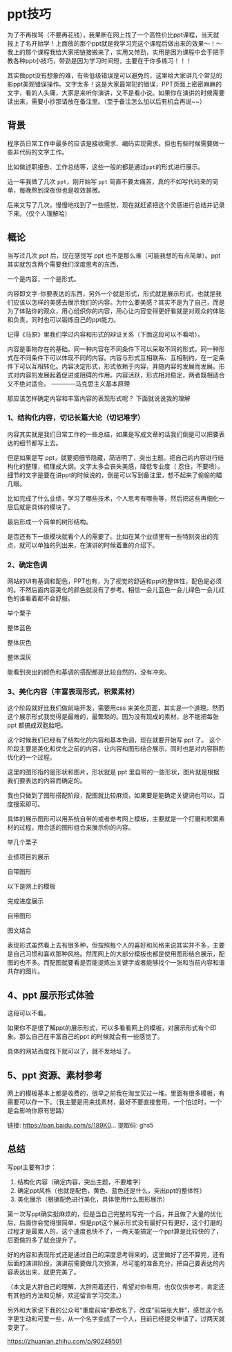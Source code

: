 # ppt技巧

为了不再挨骂（不要再花钱），我果断在网上找了一个高性价比ppt课程，当天就报上了名开始学！上面放的那个ppt就是我学习完这个课程后做出来的效果～！～我上的那个课程我给大家把链接搬来了，实用又带劲，实用是因为课程中会手把手教各种ppt小技巧，带劲是因为学习时间短，主要在于你多练习！！！


其实做ppt没有想象的难，有些低级错误是可以避免的，这里给大家讲几个常见的影ppt美观错误操作。文字太多！这是大家最常犯的错误，PPT页面上密密麻麻的文字，看的人头痛，大家是来听你演讲，又不是看小说。如果你在演讲的时候需要读出来，需要小抄那请放在备注里。（至于备注怎么加以后有机会再说~~）

## 背景

程序员日常工作中最多的应该是接收需求、编码实现需求。但也有些时候需要做一些非代码的文字工作。

比如做述职报告、工作总结等，这些一般的都是通过`ppt`的形式进行展示。

近一年我做了几次 `ppt`，刚开始写 `ppt` 简直不要太痛苦，真的不如写代码来的简单，每晚熬到深夜但也是收效甚微。

后来又写了几次，慢慢地找到了一些感觉，现在就赶紧把这个灵感进行总结并记录下来。（仅个人理解哈）

## 概论

当写过几次 ppt 后，现在感觉写 ppt 也不是那么难（可能我想的有点简单）。ppt 其实就包含两个需要我们深度思考的东西，

一个是内容，一个是形式。

内容即文字-你要表达的东西，另外一个就是形式，形式就是展示形式，也就是我们应该以怎样的美感去展示我们的内容。为什么要美感？其实不是为了自己，而是为了体贴你的观众，用心组织你的内容，用心让内容变得更好看就是对观众的体贴和负责，同时也可以锻炼自己的ppt能力。

记得《马原》里我们学过内容和形式的辩证关系（下面这段可以不看哈）。

内容是事物存在的基础。同一种内容在不同条件下可以采取不同的形式，同一种形式在不同条件下可以体现不同的内容。内容与形式互相联系、互相制约，在一定条件下可以互相转化。内容决定形式，形式依赖于内容，并随内容的发展而发展。形式对内容的发展起着促进或阻碍的作用。内容活跃，形式相对稳定，两者既相适合又不绝对适合。
————马克思主义基本原理

那应该怎样确定内容和丰富内容的表现形式呢？ 下面就说说我的理解

### 1、结构化内容，切记长篇大论（切记堆字）

内容其实就是我们日常工作的一些总结，如果是写成文章的话我们倒是可以把要表达的细节都写上去。

但是如果是写 ppt，就要把细节隐藏，简洁明了，突出主题。把自己的内容进行结构化的整理，梳理成大纲。文字太多会丧失美感，降低专业度（ 忍住，不要喷）。细节的文字是要在讲ppt的时候说的，倒是可以写到备注里，想不起来了偷偷的瞄几眼。

比如完成了什么业绩，学习了哪些技术，个人思考有哪些等，然后把这些再细化一层后就是具体的模块了。

最后形成一个简单的树形结构。

是否还有下一级模块就看个人的需要了。比如在某个业绩里有一些特别突出的亮点，就可以单独的列出来，在演讲的时候着重的介绍下。

### 2、确定色调

网站的UI有基调和配色，PPT也有，为了视觉的舒适和ppt的整体性，配色是必须的。不然后面内容美化的颜色就没有了参考。相信一会儿蓝色一会儿绿色一会儿红色的谁看着都不会舒服。

举个栗子

整体蓝色

整体灰色

整体深灰

能看到突出的颜色和基调的搭配都是比较自然的，没有冲突。

### 3、美化内容（丰富表现形式，积累素材）

这个阶段就好比我们做前端开发，需要用css 来美化页面，其实是一个道理。然而这个展示形式我觉得是最难的，最繁琐的。因为没有现成的素材，总不能把每张 ppt 都搞成双胞胎吧。

这个时候我们已经有了结构化的内容和基本色调，现在就要开始写 ppt 了。 这个阶段主要是美化和优化之前的内容，让内容和图形结合展示，同时也是对内容斟酌优化的一个过程。

这里的图形指的是形状和图片，形状就是 ppt 里自带的一些形状，图片就是根据我们要表达的内容而确定的。

我也只做到了图形搭配阶段，配图就比较麻烦，如果要是能确定关键词也可以，百度搜索即可。

具体的展示图形可以用系统自带的或者参考网上模板，主要就是一个打磨和积累素材的过程，用合适的图形组合来展示你的内容。

举几个栗子

业绩项目的展示

自带图形

以下是网上的模板

完成进度展示

自带图形

图文结合

表现形式虽然看上去有很多种，但按照每个人的喜好和风格来说其实并不多，主要是自己习惯和喜欢那种风格。然而网上的大部分模板也都是使用图形结合展示，配图的也不多。而配图就要看是否能提炼出关键字或者能够找个一张和当前内容和谐共存的图片。

## 4、ppt 展示形式体验

这段可以不看。

如果你不是很了解ppt的展示形式，可以多看看网上的模板，对展示形式有个印象。那么自己在丰富自己的ppt 的时候就会有一些感觉了。

具体的网站百度找下就可以了，就不发地址了。

## 5、ppt 资源、素材参考

网上的模板基本上都是收费的，很早之前我在淘宝买过一堆。里面有很多模板，有需要可以存一下。（我主要是用来找素材，最好不要直接套用，一个怕过时，一个是会影响你原有思路）

链接: https://pan.baidu.com/s/189K0... 提取码: ghs5

## 总结

写ppt主要有3步：

1. 结构化内容（确定内容，突出主题，不要堆字）
2. 确定ppt风格（也就是配色，黄色、蓝色还是什么，突出ppt的整体性）
3. 美化展示（根据配色进行美化，具体使用什么图形展示）

第一次写ppt确实挺麻烦的，但是当自己完整的写完一个后，并且做了大量的优化后，后面你会觉得很简单，但是ppt这个展示形式没有最好只有更好，这个打磨的过程才是最累人的，这个速度也快不了，一两天能搞定一个ppt算是比较快的了，后面做的多了就会提升了。

好的内容和表现形式还是通过自己的深度思考得来的，这里做好了还不算完，还有后面的演讲阶段，演讲前需要做几次预演，尽可能的准备充分，把自己要表达的内容表达出来，就更完美了。

（本文是大胖自己的理解，大胖用着还行，希望对你有用，也仅仅供参考，肯定还有其他的方法和见解，欢迎留言学习交流。）

另外和大家说下我的公众号“重度前端“要改名了，改成“前端张大胖”，感觉这个名字更生动和可爱一些，从一个名字变成了一个人，目前已经提交申请了，过两天就变更了。

https://zhuanlan.zhihu.com/p/90248501
